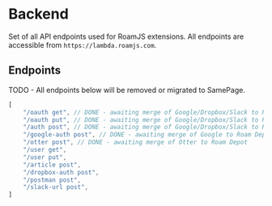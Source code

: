 # Backend
      
Set of all API endpoints used for RoamJS extensions. All endpoints are accessible from `https://lambda.roamjs.com`.

## Endpoints

TODO - All endpoints below will be removed or migrated to SamePage.

```js
[
    "/oauth get", // DONE - awaiting merge of Google/Dropbox/Slack to Roam Depot
    "/oauth put", // DONE - awaiting merge of Google/Dropbox/Slack to Roam Depot
    "/auth post", // DONE - awaiting merge of Google/Dropbox/Slack to Roam Depot
    "/google-auth post", // DONE - awaiting merge of Google to Roam Depot
    "/otter post", // DONE - awaiting merge of Otter to Roam Depot
    "/user get",
    "/user put",
    "/article post",
    "/dropbox-auth post",
    "/postman post",
    "/slack-url post",
]
```

